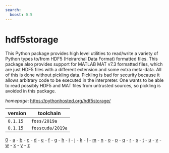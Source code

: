 ```yaml
---
search:
  boost: 0.5
---
```

# hdf5storage

This Python package provides high level utilities to read/write a variety of Python types to/from  HDF5 (Heirarchal Data Format) formatted files. This package also provides support for MATLAB MAT v7.3 formatted  files, which are just HDF5 files with a different extension and some extra meta-data. All of this is done without  pickling data. Pickling is bad for security because it allows arbitrary code to be executed in the interpreter.  One wants to be able to read possibly HDF5 and MAT files from untrusted sources, so pickling is avoided in this  package.

*homepage*: <https://pythonhosted.org/hdf5storage/>

version | toolchain
--------|----------
``0.1.15`` | ``foss/2019a``
``0.1.15`` | ``fosscuda/2019a``

[0](../0/index.md) - [a](../a/index.md) - [b](../b/index.md) - [c](../c/index.md) - [d](../d/index.md) - [e](../e/index.md) - [f](../f/index.md) - [g](../g/index.md) - [h](../h/index.md) - [i](../i/index.md) - [j](../j/index.md) - [k](../k/index.md) - [l](../l/index.md) - [m](../m/index.md) - [n](../n/index.md) - [o](../o/index.md) - [p](../p/index.md) - [q](../q/index.md) - [r](../r/index.md) - [s](../s/index.md) - [t](../t/index.md) - [u](../u/index.md) - [v](../v/index.md) - [w](../w/index.md) - [x](../x/index.md) - [y](../y/index.md) - [z](../z/index.md)

